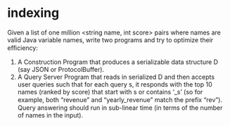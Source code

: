 indexing
========
Given a list of one million <string name, int score> pairs where names 
are valid Java variable names, write two programs and try to optimize their 
efﬁciency:
1. A Construction Program that produces a serializable data structure D 
(say JSON or ProtocolBuffer).
2. A Query Server Program that reads in serialized D and then accepts user 
queries such that for each query s, it responds with the top 10 names 
(ranked by score) that start with s or contains ‘_s’ (so for example, both 
“revenue” and “yearly_revenue” match the preﬁx “rev”). Query answering 
should run in sub-linear time (in terms of the number of names in the input).